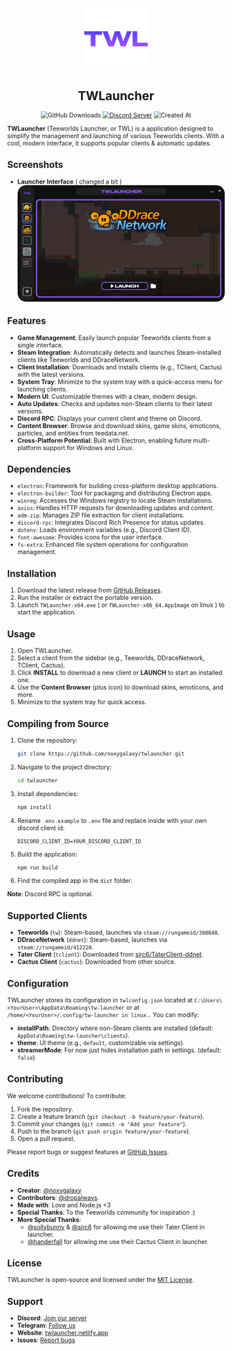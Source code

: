 <div align="center">
  <div>
    <img src="src/assets/logos/twl.png" width="150" alt="TWL Logo"/>  
  </div>
  <h1>TWLauncher</h1>
  <img src="https://img.shields.io/github/downloads/noxygalaxy/twlauncher/total?style=for-the-badge" alt="GitHub Downloads"/>  
  <a href="https://discord.gg/mwPZAQwrDB"><img src="https://dcbadge.limes.pink/api/server/mwPZAQwrDB" alt="Discord Server"/></a>  
  <img src="https://img.shields.io/github/created-at/noxygalaxy/twlauncher?style=for-the-badge" alt="Created At"/>  
</div>

**TWLauncher** (Teeworlds Launcher, or TWL) is a application designed to simplify the management and launching of various Teeworlds clients. With a cool, modern interface, it supports popular clients & automatic updates.

## Screenshots

- **Launcher Interface** ( changed a bit ) 
  <img src="gh-assets/launcher-image.png" style="border-radius:20px;" alt="TWLauncher Interface">  

## Features

- **Game Management**: Easily launch popular Teeworlds clients from a single interface.
- **Steam Integration**: Automatically detects and launches Steam-installed clients like Teeworlds and DDraceNetwork.
- **Client Installation**: Downloads and installs clients (e.g., TClient, Cactus) with the latest versions.
- **System Tray**: Minimize to the system tray with a quick-access menu for launching clients.
- **Modern UI**: Customizable themes with a clean, modern design.
- **Auto Updates**: Checks and updates non-Steam clients to their latest versions.
- **Discord RPC**: Displays your current client and theme on Discord.
- **Content Browser**: Browse and download skins, game skins, emoticons, particles, and entities from teedata.net.
- **Cross-Platform Potential**: Built with Electron, enabling future multi-platform support for Windows and Linux.

## Dependencies

- `electron`: Framework for building cross-platform desktop applications.
- `electron-builder`: Tool for packaging and distributing Electron apps.
- `winreg`: Accesses the Windows registry to locate Steam installations.
- `axios`: Handles HTTP requests for downloading updates and content.
- `adm-zip`: Manages ZIP file extraction for client installations.
- `discord-rpc`: Integrates Discord Rich Presence for status updates.
- `dotenv`: Loads environment variables (e.g., Discord Client ID).
- `font-awesome`: Provides icons for the user interface.
- `fs-extra`: Enhanced file system operations for configuration management.

## Installation

1. Download the latest release from [GitHub Releases](https://github.com/noxygalaxy/twlauncher/releases).
2. Run the installer or extract the portable version.
3. Launch `TWLauncher-x64.exe` ( or `TWLauncher-x86_64.AppImage` on linux ) to start the application.

## Usage

1. Open TWLauncher.
2. Select a client from the sidebar (e.g., Teeworlds, DDraceNetwork, TClient, Cactus).
3. Click **INSTALL** to download a new client or **LAUNCH** to start an installed one.
4. Use the **Content Browser** (plus icon) to download skins, emoticons, and more.
5. Minimize to the system tray for quick access.

## Compiling from Source

1. Clone the repository:
   ```bash
   git clone https://github.com/noxygalaxy/twlauncher.git
   ```
2. Navigate to the project directory:
   ```bash
   cd twlauncher
   ```
3. Install dependencies:
   ```bash
   npm install
   ```
4. Rename `.env.example` to `.env` file and replace inside with your own discord client id:
   ```env
   DISCORD_CLIENT_ID=YOUR_DISCORD_CLIENT_ID
   ```
5. Build the application:
   ```bash
   npm run build
   ```
6. Find the compiled app in the `dist` folder.

**Note**: Discord RPC is optional.

## Supported Clients

- **Teeworlds** (`tw`): Steam-based, launches via `steam://rungameid/380840`.
- **DDraceNetwork** (`ddnet`): Steam-based, launches via `steam://rungameid/412220`.
- **Tater Client** (`tclient`): Downloaded from [sjrc6/TaterClient-ddnet](https://github.com/sjrc6/TaterClient-ddnet).
- **Cactus Client** (`cactus`): Downloaded from other source.

## Configuration

TWLauncher stores its configuration in `twlconfig.json` located at `C:\Users\<YourUser>\AppData\Roaming\tw-launcher` or at `/home/<YourUser>/.config/tw-launcher in linux.`. You can modify:

- **installPath**: Directory where non-Steam clients are installed (default: `AppData\Roaming\tw-launcher\clients`).
- **theme**: UI theme (e.g., `default`, customizable via settings).
- **streamerMode**: For now just hides installation path in settings. (default: `false`)

## Contributing

We welcome contributions! To contribute:

1. Fork the repository.
2. Create a feature branch (`git checkout -b feature/your-feature`).
3. Commit your changes (`git commit -m "Add your feature"`).
4. Push to the branch (`git push origin feature/your-feature`).
5. Open a pull request.

Please report bugs or suggest features at [GitHub Issues](https://github.com/noxygalaxy/twlauncher/issues).

## Credits

- **Creator**: [@noxygalaxy](https://noxy.netlify.app)
- **Contributors**: [@dropalways](https://github.com/dropalways).
- **Made with**: Love and Node.js <3
- **Special Thanks**: To the Teeworlds community for inspiration :)
- **More Special Thanks**: 
  - [@sollybunny](https://github.com/sollybunny) & [@sjrc6](https://github.com/sjrc6) for allowing me use their Tater Client in launcher.
  - [@handerfall](https://github.com/handerfall) for allowing me use their Cactus Client in launcher.

## License

TWLauncher is open-source and licensed under the [MIT License](LICENSE).

## Support

- **Discord**: [Join our server](https://discord.gg/mwPZAQwrDB)
- **Telegram**: [Follow us](https://t.me/twlauncher)
- **Website**: [twlauncher.netlify.app](https://twlauncher.netlify.app)
- **Issues**: [Report bugs](https://github.com/noxygalaxy/twlauncher/issues)
